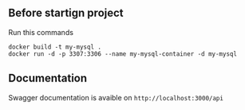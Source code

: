 ## Before startign project
Run this commands
```
docker build -t my-mysql .
docker run -d -p 3307:3306 --name my-mysql-container -d my-mysql
```

## Documentation
Swagger documentation is avaible on ``` http://localhost:3000/api ```


